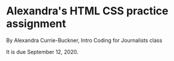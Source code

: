 # Alexandra's HTML CSS practice assignment

By Alexandra Currie-Buckner, Intro Coding for Journalists class

It is due September 12, 2020.
